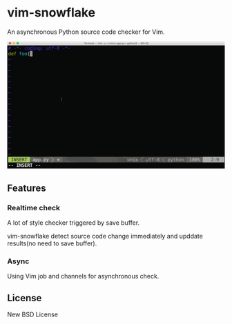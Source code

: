 # vim-snowflake

An asynchronous Python source code checker for Vim.

![Realtime style check](./assets/vim-snowflake.gif)

## Features

### Realtime check

A lot of style checker triggered by save buffer.

vim-snowflake detect source code change immediately and upddate results(no need to save buffer).

### Async

Using Vim job and channels for asynchronous check.

## License

New BSD License
